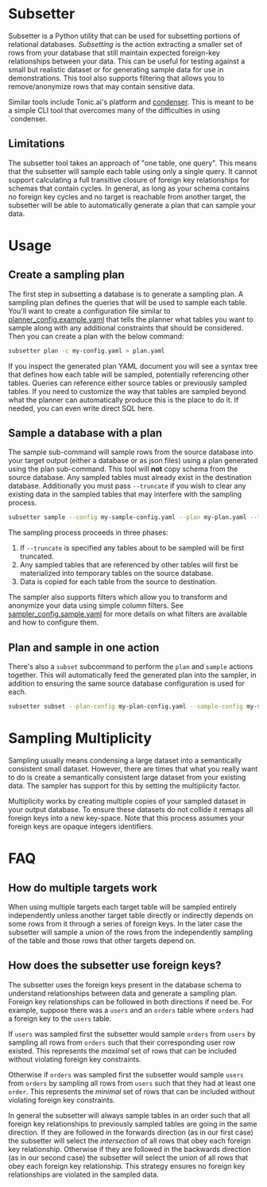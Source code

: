 # Subsetter

Subsetter is a Python utility that can be used for subsetting portions of
relational databases. _Subsetting_ is the action extracting a smaller set of rows
from your database that still maintain expected foreign-key relationships
between your data. This can be useful for testing against a small but
realistic dataset or for generating sample data for use in demonstrations.
This tool also supports filtering that allows you to remove/anonymize rows that
may contain sensitive data.

Similar tools include Tonic.ai's platform and [condenser](https://github.com/TonicAI/condenser).
This is meant to be a simple CLI tool that overcomes many of the difficulties in
using `condenser.

## Limitations

The subsetter tool takes an approach of "one table, one query". This means that
the subsetter will sample each table using only a single query. It cannot
support calculating a full transitive closure of foreign key relationships for
schemas that contain cycles. In general, as long as your schema contains no
foreign key cycles and no target is reachable from another target, the subsetter
will be able to automatically generate a plan that can sample your data.

# Usage

## Create a sampling plan

The first step in subsetting a database is to generate a sampling plan. A
sampling plan defines the queries that will be used to sample each table.
You'll want to create a configuration file similar to
[planner_config.example.yaml](planner_config.example.yaml) that tells the
planner what tables you want to sample along with any additional constraints
that should be considered. Then you can create a plan with the below command:

```sh
subsetter plan -c my-config.yaml > plan.yaml
```

If you inspect the generated plan YAML document you will see a syntax tree
that defines how each table will be sampled, potentially referencing other
tables. Queries can reference either source tables or previously sampled tables.
If you need to customize the way that tables are sampled beyond what the planner
can automatically produce this is the place to do it. If needed, you can even
write direct SQL here.

## Sample a database with a plan

The sample sub-command will sample rows from the source database into your
target output (either a database or as json files) using a plan generated
using the plan sub-command. This tool will **not** copy schema from the source
database. Any sampled tables must already exist in the destination database.
Additionally you must pass `--truncate` if you wish to clear any existing data
in the sampled tables that may interfere with the sampling process.

```sh
subsetter sample --config my-sample-config.yaml --plan my-plan.yaml --truncate
```

The sampling process proceeds in three phases:

1. If `--truncate` is specified any tables about to be sampled will be first truncated.
2. Any sampled tables that are referenced by other tables will first be
materialized into temporary tables on the source database.
3. Data is copied for each table from the source to destination.

The sampler also supports filters which allow you to transform and anonymize your
data using simple column filters. See
[sampler_config.sample.yaml](sampler_config.sample.yaml) for more details on what
filters are available and how to configure them.

## Plan and sample in one action

There's also a `subset` subcommand to perform the `plan` and `sample` actions
together. This will automatically feed the generated plan into the sampler,
in addition to ensuring the same source database configuration is used for
each.

```sh
subsetter subset --plan-config my-plan-config.yaml --sample-config my-sample-config.yaml
```

# Sampling Multiplicity

Sampling usually means condensing a large dataset into a semantically consistent
small dataset. However, there are times that what you really want to do is
create a semantically consistent large dataset from your existing data. The
sampler has support for this by setting the multiplicity factor.

Multiplicity works by creating multiple copies of your sampled dataset in your
output database. To ensure these datasets do not collide it remaps all foreign
keys into a new key-space. Note that this process assumes your foreign keys are
opaque integers identifiers.

# FAQ

## How do multiple targets work

When using multiple targets each target table will be sampled entirely
independently unless another target table directly or indirectly depends on some
rows from it through a series of foreign keys. In the later case the subsetter
will sample a union of the rows from the independently sampling of the table and
those rows that other targets depend on.

## How does the subsetter use foreign keys?

The subsetter uses the foreign keys present in the database schema to understand
relationships between data and generate a sampling plan. Foreign key
relationships can be followed in both directions if need be. For example,
suppose there was a `users` and an `orders` table where `orders` had a foreign key
to the `users` table.

If `users` was sampled first the subsetter would sample `orders` from `users` by
sampling all rows from `orders` such that their corresponding user row existed.
This represents the _maximal_ set of rows that can be included without violating
foreign key constraints.

Otherwise if `orders` was sampled first the subsetter would sample `users` from
`orders` by sampling all rows from `users` such that they had at least one
`order`. This represents the _minimal_ set of rows that can be included without
violating foreign key constraints.

In general the subsetter will always sample tables in an order such that all
foreign key relationships to previously sampled tables are going in the same
direction. If they are followed in the forwards direction (as in our first case)
the subsetter will select the _intersection_ of all rows that obey each foreign
key relationship. Otherwise if they are followed in the backwards direction (as
in our second case) the subsetter will select the _union_ of all rows that obey
each foreign key relationship. This strategy ensures no foreign key
relationships are violated in the sampled data.

